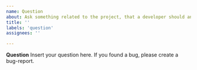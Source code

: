 ```yaml
---
name: Question
about: Ask something related to the project, that a developer should answer.
title: ''
labels: 'question'
assignees: ''

---
```


**Question**
Insert your question here. If you found a bug, please create a bug-report.
